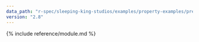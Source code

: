 ```yaml
---
data_path: "r-spec/sleeping-king-studios/examples/property-examples/predicates"
version: "2.8"
---
```


{% include reference/module.md %}
